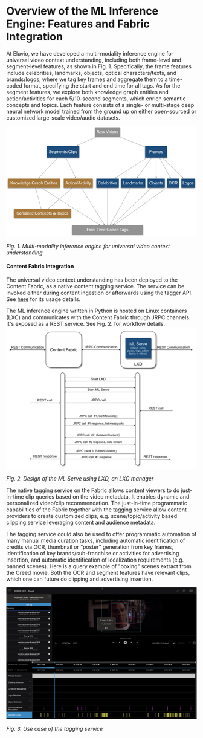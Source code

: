 # Overview of the ML Inference Engine: Features and Fabric Integration


At Eluvio, we have developed a multi-modality inference engine for universal video context understanding, including both frame-level and segment-level features, as shown in Fig. 1. Specifically, the frame features include celebrities, landmarks, objects, optical characters/texts, and brands/logos, where we tag key frames and aggregate them to a time-coded format, specifying the start and end time for all tags. As for the segment features, we explore both knowledge graph entities and action/activities for each 5/10-second segments, which enrich semantic concepts and topics. Each feature consists of a single- or multi-stage deep neural network model trained from the ground up on either open-sourced or customized large-scale video/audio datasets.

![](images/models.png)

*Fig. 1.  Multi-modality inference engine for  universal video context understanding*

#### Content Fabric Integration

The universal video context understanding has been deployed to the Content Fabric, as a native content tagging service. The service can be invoked either during content ingestion or afterwards using the tagger API. See [here](https://github.com/eluv-io/elv-tagger/blob/master/TaggerAPI.md) for its usage details.

The ML inference engine written in Python is hosted on Linux containers (LXC) and communicates with the Content Fabric through JRPC channels. It's exposed as a REST service. See Fig. 2. for workflow details.
![](images/design.png)

*Fig. 2.  Design of the ML Serve using LXD, an LXC manager*


The native tagging service on the Fabric allows content viewers to do just-in-time clip queries based on the video metadata. It enables dynamic and personalized video/clip recommendation. The just-in-time programmatic capabilities of the Fabric together with the tagging service allow content providers to create customized clips, e.g. scene/topic/activity based clipping service leveraging content and audience metadata.

The tagging service could also be used to offer programmatic automation of many manual media curation tasks, including automatic identification of credits via OCR, thumbnail or “poster” generation from key frames, identification of key brands/sub-franchise or activities for advertising insertion, and automatic identification of localization requirements (e.g. banned scenes). Here is a query example of "boxing" scenes extract from the Creed movie. Both the OCR and segment features have relevant clips, which one can future do clipping and advertising insertion.

![](images/Creed.png)

*Fig. 3.  Use case of the tagging service*
